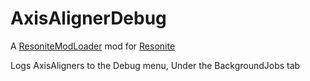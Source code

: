 # AxisAlignerDebug

A [ResoniteModLoader](https://github.com/resonite-modding-group/ResoniteModLoader) mod for [Resonite](https://resonite.com/)<br>

Logs AxisAligners to the Debug menu, Under the BackgroundJobs tab
